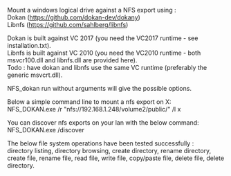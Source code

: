 Mount a windows logical drive against a NFS export using :<br/>
Dokan (https://github.com/dokan-dev/dokany) <br/>
Libnfs (https://github.com/sahlberg/libnfs) <br/>

Dokan is built against VC 2017 (you need the VC2017 runtime - see installation.txt).<br/>
Libnfs is built against VC 2010 (you need the VC2010 runtime - both msvcr100.dll and libnfs.dll are provided here).<br/>
Todo : have dokan and libnfs use the same VC runtime (preferably the generic msvcrt.dll).<br/>

NFS_dokan run without arguments will give the possible options.<br/>

Below a simple command line to mount a nfs export on X:<br/>
NFS_DOKAN.exe /r "nfs://192.168.1.248/volume2/public/" /l x<br/>

You can discover nfs exports on your lan with the below command:<br/>
NFS_DOKAN.exe /discover<br/>

The below file system operations have been tested successfully :<br/>
directory listing, directory browsing, create directory, rename directory, create file, rename file, read file, write file, copy/paste file, delete file, delete directory.

